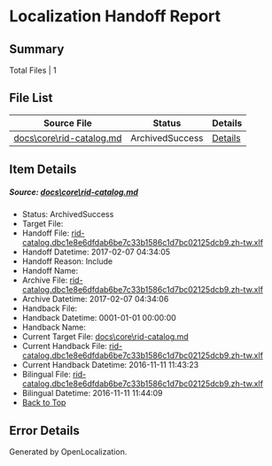 # <a name='report-top'></a> Localization Handoff Report

## Summary
 Total Files | 1

## File List
 Source File | Status | Details 
 ----------- | ------ | ------- 
 [docs\core\rid-catalog.md](https://github.com/dotnet/docs/blob/811b9539019b7cc2817b5742760ae52fbc2f95dd/docs/core/rid-catalog.md) | ArchivedSuccess | [Details](#fc59a9f3333f01caf9622dd500a5de6e2ae5132b93)

## Item Details
##### <a name='fc59a9f3333f01caf9622dd500a5de6e2ae5132b93'></a> Source: [docs\core\rid-catalog.md](https://github.com/dotnet/docs/blob/811b9539019b7cc2817b5742760ae52fbc2f95dd/docs/core/rid-catalog.md)
* Status: ArchivedSuccess
* Target File: 
* Handoff File: [rid-catalog.dbc1e8e6dfdab6be7c33b1586c1d7bc02125dcb9.zh-tw.xlf](https://github.com/dotnet/docs.handoff/blob/b7863aa832805d8453f5f887e7500d26d58c4ce5/ol-handoff/dotnet/docs.zh-tw/master/dotnet-core/rid-catalog.dbc1e8e6dfdab6be7c33b1586c1d7bc02125dcb9.zh-tw.xlf)
* Handoff Datetime: 2017-02-07 04:34:05
* Handoff Reason: Include
* Handoff Name: 
* Archive File: [rid-catalog.dbc1e8e6dfdab6be7c33b1586c1d7bc02125dcb9.zh-tw.xlf](https://github.com/dotnet/docs.handoff/blob/d4fcf8270192f7eb605266e3294ac86bfdd45327/ol-archive/dotnet/docs.zh-tw/master/dotnet-core/rid-catalog.dbc1e8e6dfdab6be7c33b1586c1d7bc02125dcb9.zh-tw.xlf)
* Archive Datetime: 2017-02-07 04:34:06
* Handback File: 
* Handback Datetime: 0001-01-01 00:00:00
* Handback Name: 
* Current Target File: [docs\core\rid-catalog.md](https://github.com/dotnet/docs.zh-tw/blob/87148a883016038ecfb7f8ca78c70708b4ff7c80/docs/core/rid-catalog.md)
* Current Handback File: [rid-catalog.dbc1e8e6dfdab6be7c33b1586c1d7bc02125dcb9.zh-tw.xlf](https://github.com/dotnet/docs.handback/blob/24d57b845051b9c47105a60465573cacf03a84a9/ol-handback/dotnet/docs.zh-tw/master/ht-p1/rid-catalog.dbc1e8e6dfdab6be7c33b1586c1d7bc02125dcb9.zh-tw.xlf)
* Current Handback Datetime: 2016-11-11 11:43:23
* Bilingual File: [rid-catalog.dbc1e8e6dfdab6be7c33b1586c1d7bc02125dcb9.zh-tw.xlf](https://github.com/dotnet/docs.handback/blob/24d57b845051b9c47105a60465573cacf03a84a9/ol-handback/dotnet/docs.zh-tw/master/ht-p1/rid-catalog.dbc1e8e6dfdab6be7c33b1586c1d7bc02125dcb9.zh-tw.xlf)
* Bilingual Datetime: 2016-11-11 11:44:09
* [Back to Top](#report-top)


## Error Details

Generated by OpenLocalization.
